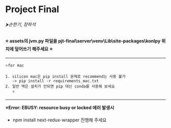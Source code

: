 # Project Final

###### ⮞*손한기*, *장하석*

**⭐ assets의 jvm.py 파일을 pjt-final\server\venv\Lib\site-packages\konlpy 위치에 덮어쓰기 해주세요 ⭐**

****

```
⭐for mac

1. silicon mac은 pip install 문제로 recommend는 사용 불가
   -> pip install -r requirements_mac.txt
2. 일반 맥은 설치가 안되면 pip 대신 conda를 사용해 보세요
   ⭐
```

---

**⭐Error: EBUSY: resource busy or locked 에러 발생시**

- npm install next-redux-wrapper 진행해 주세요

